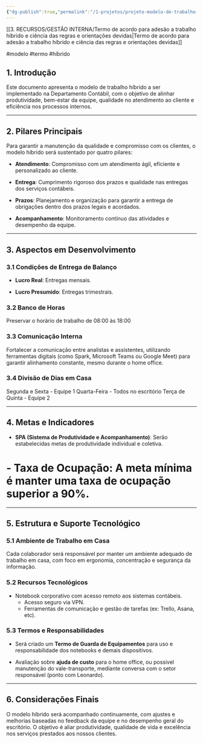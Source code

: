 ```yaml
---
{"dg-publish":true,"permalink":"/1-projetos/projeto-modelo-de-trabalho-hibrido/","dgPassFrontmatter":true,"created":"2025-06-03T23:37:20.721-03:00","updated":"2025-09-05T10:23:48.868-03:00"}
---
```



[[3. RECURSOS/GESTÃO INTERNA/Termo de acordo para adesão a trabalho híbrido e ciência das regras e orientações devidas\|Termo de acordo para adesão a trabalho híbrido e ciência das regras e orientações devidas]]

#modelo #termo #híbrido
## **1. Introdução**

Este documento apresenta o modelo de trabalho híbrido a ser implementado na Departamento Contábil, com o objetivo de alinhar produtividade, bem-estar da equipe, qualidade no atendimento ao cliente e eficiência nos processos internos.

---

## **2. Pilares Principais**

Para garantir a manutenção da qualidade e compromisso com os clientes, o modelo híbrido será sustentado por quatro pilares:

- **Atendimento**: Compromisso com um atendimento ágil, eficiente e personalizado ao cliente.
    
- **Entrega**: Cumprimento rigoroso dos prazos e qualidade nas entregas dos serviços contábeis.
    
- **Prazos**: Planejamento e organização para garantir a entrega de obrigações dentro dos prazos legais e acordados.
    
- **Acompanhamento**: Monitoramento contínuo das atividades e desempenho da equipe.
    
---

## **3. Aspectos em Desenvolvimento**

### **3.1 Condições de Entrega de Balanço**

- **Lucro Real**: Entregas mensais.
    
- **Lucro Presumido**: Entregas trimestrais.
    

### **3.2 Banco de Horas**

Preservar o horário de trabalho de 08:00 às 18:00

### **3.3 Comunicação Interna**

Fortalecer a comunicação entre analistas e assistentes, utilizando ferramentas digitais (como Spark, Microsoft Teams ou Google Meet) para garantir alinhamento constante, mesmo durante o home office.

### **3.4 Divisão de Dias em Casa**

Segunda e Sexta - Equipe 1
Quarta-Feira - Todos no escritório
Terça de Quinta - Equipe 2

---

## **4. Metas e Indicadores**

- **SPA (Sistema de Produtividade e Acompanhamento)**: Serão estabelecidas metas de produtividade individual e coletiva.
    
# - **Taxa de Ocupação**: A meta mínima é manter uma taxa de ocupação superior a 90%.
    

---

## **5. Estrutura e Suporte Tecnológico**

### **5.1 Ambiente de Trabalho em Casa**

Cada colaborador será responsável por manter um ambiente adequado de trabalho em casa, com foco em ergonomia, concentração e segurança da informação.

### **5.2 Recursos Tecnológicos**

- Notebook corporativo com acesso remoto aos sistemas contábeis.
    - Acesso seguro via VPN.
    - Ferramentas de comunicação e gestão de tarefas (ex: Trello, Asana, etc).
    
### **5.3 Termos e Responsabilidades**

- Será criado um **Termo de Guarda de Equipamentos** para uso e responsabilidade dos notebooks e demais dispositivos.
    
- Avaliação sobre **ajuda de custo** para o home office, ou possível manutenção do vale-transporte, mediante conversa com o setor responsável (ponto com Leonardo).
    

---

## **6. Considerações Finais**

O modelo híbrido será acompanhado continuamente, com ajustes e melhorias baseadas no feedback da equipe e no desempenho geral do escritório. O objetivo é aliar produtividade, qualidade de vida e excelência nos serviços prestados aos nossos clientes.